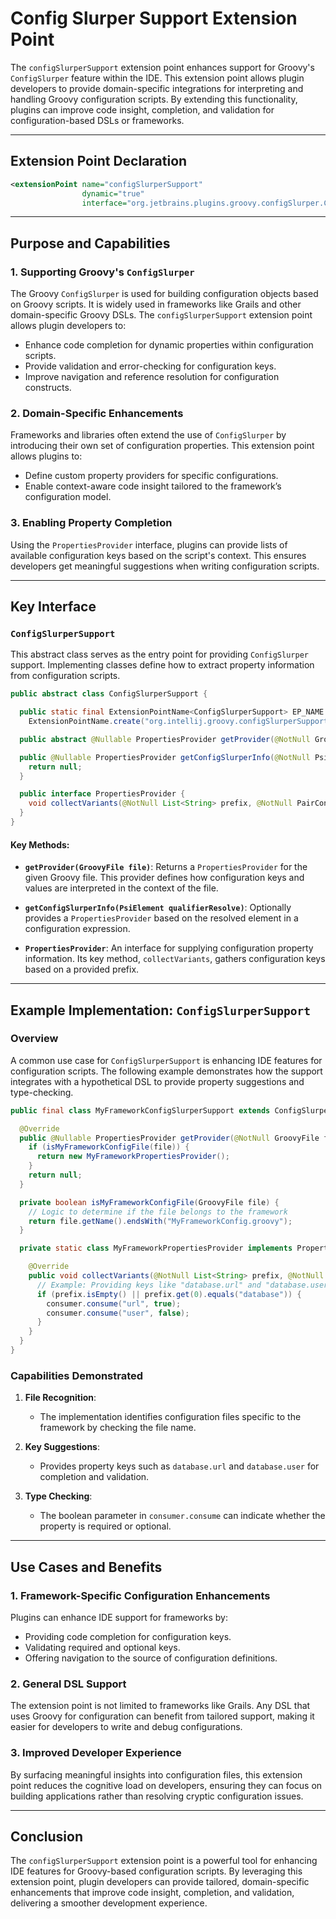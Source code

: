 # Config Slurper Support Extension Point

The `configSlurperSupport` extension point enhances support for Groovy's `ConfigSlurper` feature within the IDE. This extension point allows plugin developers to provide domain-specific integrations for interpreting and handling Groovy configuration scripts. By extending this functionality, plugins can improve code insight, completion, and validation for configuration-based DSLs or frameworks.

---

## Extension Point Declaration

```xml
<extensionPoint name="configSlurperSupport"
                dynamic="true"
                interface="org.jetbrains.plugins.groovy.configSlurper.ConfigSlurperSupport"/>
```

---

## Purpose and Capabilities

### **1. Supporting Groovy's `ConfigSlurper`**
The Groovy `ConfigSlurper` is used for building configuration objects based on Groovy scripts. It is widely used in frameworks like Grails and other domain-specific Groovy DSLs. The `configSlurperSupport` extension point allows plugin developers to:

- Enhance code completion for dynamic properties within configuration scripts.
- Provide validation and error-checking for configuration keys.
- Improve navigation and reference resolution for configuration constructs.

### **2. Domain-Specific Enhancements**
Frameworks and libraries often extend the use of `ConfigSlurper` by introducing their own set of configuration properties. This extension point allows plugins to:

- Define custom property providers for specific configurations.
- Enable context-aware code insight tailored to the framework’s configuration model.

### **3. Enabling Property Completion**
Using the `PropertiesProvider` interface, plugins can provide lists of available configuration keys based on the script's context. This ensures developers get meaningful suggestions when writing configuration scripts.

---

## Key Interface

### `ConfigSlurperSupport`
This abstract class serves as the entry point for providing `ConfigSlurper` support. Implementing classes define how to extract property information from configuration scripts.

```java
public abstract class ConfigSlurperSupport {

  public static final ExtensionPointName<ConfigSlurperSupport> EP_NAME =
    ExtensionPointName.create("org.intellij.groovy.configSlurperSupport");

  public abstract @Nullable PropertiesProvider getProvider(@NotNull GroovyFile file);

  public @Nullable PropertiesProvider getConfigSlurperInfo(@NotNull PsiElement qualifierResolve) {
    return null;
  }

  public interface PropertiesProvider {
    void collectVariants(@NotNull List<String> prefix, @NotNull PairConsumer<String, Boolean> consumer);
  }
}
```

#### Key Methods:
- **`getProvider(GroovyFile file)`**:
  Returns a `PropertiesProvider` for the given Groovy file. This provider defines how configuration keys and values are interpreted in the context of the file.

- **`getConfigSlurperInfo(PsiElement qualifierResolve)`**:
  Optionally provides a `PropertiesProvider` based on the resolved element in a configuration expression.

- **`PropertiesProvider`**:
  An interface for supplying configuration property information. Its key method, `collectVariants`, gathers configuration keys based on a provided prefix.

---

## Example Implementation: `ConfigSlurperSupport`

### Overview
A common use case for `ConfigSlurperSupport` is enhancing IDE features for configuration scripts. The following example demonstrates how the support integrates with a hypothetical DSL to provide property suggestions and type-checking.

```java
public final class MyFrameworkConfigSlurperSupport extends ConfigSlurperSupport {

  @Override
  public @Nullable PropertiesProvider getProvider(@NotNull GroovyFile file) {
    if (isMyFrameworkConfigFile(file)) {
      return new MyFrameworkPropertiesProvider();
    }
    return null;
  }

  private boolean isMyFrameworkConfigFile(GroovyFile file) {
    // Logic to determine if the file belongs to the framework
    return file.getName().endsWith("MyFrameworkConfig.groovy");
  }

  private static class MyFrameworkPropertiesProvider implements PropertiesProvider {

    @Override
    public void collectVariants(@NotNull List<String> prefix, @NotNull PairConsumer<String, Boolean> consumer) {
      // Example: Providing keys like "database.url" and "database.user"
      if (prefix.isEmpty() || prefix.get(0).equals("database")) {
        consumer.consume("url", true);
        consumer.consume("user", false);
      }
    }
  }
}
```

### Capabilities Demonstrated
1. **File Recognition**:
   - The implementation identifies configuration files specific to the framework by checking the file name.

2. **Key Suggestions**:
   - Provides property keys such as `database.url` and `database.user` for completion and validation.

3. **Type Checking**:
   - The boolean parameter in `consumer.consume` can indicate whether the property is required or optional.

---

## Use Cases and Benefits

### **1. Framework-Specific Configuration Enhancements**
Plugins can enhance IDE support for frameworks by:
- Providing code completion for configuration keys.
- Validating required and optional keys.
- Offering navigation to the source of configuration definitions.

### **2. General DSL Support**
The extension point is not limited to frameworks like Grails. Any DSL that uses Groovy for configuration can benefit from tailored support, making it easier for developers to write and debug configurations.

### **3. Improved Developer Experience**
By surfacing meaningful insights into configuration files, this extension point reduces the cognitive load on developers, ensuring they can focus on building applications rather than resolving cryptic configuration issues.

---

## Conclusion

The `configSlurperSupport` extension point is a powerful tool for enhancing IDE features for Groovy-based configuration scripts. By leveraging this extension point, plugin developers can provide tailored, domain-specific enhancements that improve code insight, completion, and validation, delivering a smoother development experience.


